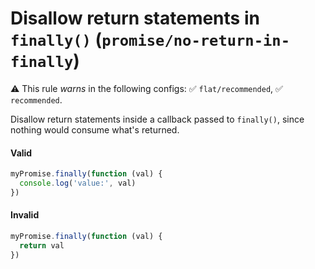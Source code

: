 # Disallow return statements in `finally()` (`promise/no-return-in-finally`)

⚠️ This rule _warns_ in the following configs: ✅ `flat/recommended`, ✅
`recommended`.

<!-- end auto-generated rule header -->

Disallow return statements inside a callback passed to `finally()`, since
nothing would consume what's returned.

#### Valid

```js
myPromise.finally(function (val) {
  console.log('value:', val)
})
```

#### Invalid

```js
myPromise.finally(function (val) {
  return val
})
```
